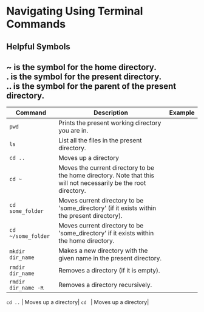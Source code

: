 # Navigating Using Terminal Commands

## Helpful Symbols
~ is the symbol for the home directory.   
. is the symbol for the present directory.  
.. is the symbol for the parent of the present directory.  
---
Command| Description | Example
---|---|---
`pwd` | Prints the present working directory you are in.| []()
`ls` | List all the files in the present directory.| []()
`cd ..` | Moves up a directory| []()
`cd ~` | Moves the current directory to be the home directory. Note that this will not necessarily be the root directory.| []()
`cd some_folder` | Moves current directory to be 'some_directory' (if it exists within the present directory).| []()
`cd ~/some_folder` | Moves current directory to be 'some_directory' if it exists within the home directory.| []()
`mkdir dir_name` | Makes a new directory with the given name in the present directory.| []()
`rmdir dir_name ` | Removes a directory (if it is empty).| []()
`rmdir dir_name -R` | Removes a directory recursively.| []()

`cd ..` | Moves up a directory| []()
`cd ` | Moves up a directory| []()